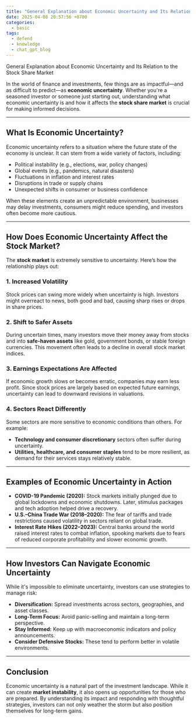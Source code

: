 ```yaml
---
title: "General Explanation about Economic Uncertainty and Its Relation to the Stock Share Market"
date: 2025-04-08 20:57:56 +0700
categories:
  - basic
tags:
  - defend
  - knowledge
  - chat_gpt_blog
---
```


General Explanation about Economic Uncertainty and Its Relation to the Stock Share Market

In the world of finance and investments, few things are as impactful—and as difficult to predict—as **economic uncertainty**. Whether you're a seasoned investor or someone just starting out, understanding what economic uncertainty is and how it affects the **stock share market** is crucial for making informed decisions.

---

## **What Is Economic Uncertainty?**

Economic uncertainty refers to a situation where the future state of the economy is unclear. It can stem from a wide variety of factors, including:

- Political instability (e.g., elections, war, policy changes)
- Global events (e.g., pandemics, natural disasters)
- Fluctuations in inflation and interest rates
- Disruptions in trade or supply chains
- Unexpected shifts in consumer or business confidence

When these elements create an unpredictable environment, businesses may delay investments, consumers might reduce spending, and investors often become more cautious.

---

## **How Does Economic Uncertainty Affect the Stock Market?**

The **stock market** is extremely sensitive to uncertainty. Here’s how the relationship plays out:

### 1. **Increased Volatility**
Stock prices can swing more widely when uncertainty is high. Investors might overreact to news, both good and bad, causing sharp rises or drops in share prices.

### 2. **Shift to Safer Assets**
During uncertain times, many investors move their money away from stocks and into **safe-haven assets** like gold, government bonds, or stable foreign currencies. This movement often leads to a decline in overall stock market indices.

### 3. **Earnings Expectations Are Affected**
If economic growth slows or becomes erratic, companies may earn less profit. Since stock prices are largely based on expected future earnings, uncertainty can lead to downward revisions in valuations.

### 4. **Sectors React Differently**
Some sectors are more sensitive to economic conditions than others. For example:
- **Technology and consumer discretionary** sectors often suffer during uncertainty.
- **Utilities, healthcare, and consumer staples** tend to be more resilient, as demand for their services stays relatively stable.

---

## **Examples of Economic Uncertainty in Action**

- **COVID-19 Pandemic (2020):** Stock markets initially plunged due to global lockdowns and economic shutdowns. Later, stimulus packages and tech adoption helped drive a recovery.
- **U.S.–China Trade War (2018–2020):** The fear of tariffs and trade restrictions caused volatility in sectors reliant on global trade.
- **Interest Rate Hikes (2022–2023):** Central banks around the world raised interest rates to combat inflation, spooking markets due to fears of reduced corporate profitability and slower economic growth.

---

## **How Investors Can Navigate Economic Uncertainty**

While it's impossible to eliminate uncertainty, investors can use strategies to manage risk:

- **Diversification:** Spread investments across sectors, geographies, and asset classes.
- **Long-Term Focus:** Avoid panic-selling and maintain a long-term perspective.
- **Stay Informed:** Keep up with macroeconomic indicators and policy announcements.
- **Consider Defensive Stocks:** These tend to perform better in volatile environments.

---

## **Conclusion**

Economic uncertainty is a natural part of the investment landscape. While it can create **market instability**, it also opens up opportunities for those who are prepared. By understanding its impact and responding with thoughtful strategies, investors can not only weather the storm but also position themselves for long-term gains.

